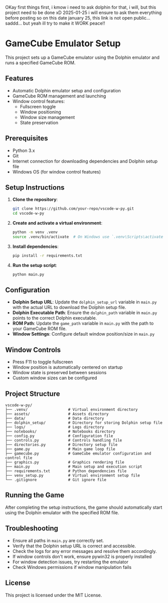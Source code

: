 OKay first things first, i kmow i need to ask dolphin for that, i will, but this project need to be done xD 2025-01-25
i will ensure to ask them everything before posting so on this date january 25, this link is not open public... saddd... but yeah ill try to make it WORK peace!!

# GameCube Emulator Setup

This project sets up a GameCube emulator using the Dolphin emulator and runs a specified GameCube ROM.

## Features
- Automatic Dolphin emulator setup and configuration
- GameCube ROM management and launching
- Window control features:
  - Fullscreen toggle
  - Window positioning
  - Window size management
  - State preservation

## Prerequisites

- Python 3.x
- Git
- Internet connection for downloading dependencies and Dolphin setup file
- Windows OS (for window control features)

## Setup Instructions

1. **Clone the repository**:
    ```sh
    git clone https://github.com/your-repo/vscode-w-py.git
    cd vscode-w-py
    ```

2. **Create and activate a virtual environment**:
    ```sh
    python -m venv .venv
    source .venv/bin/activate  # On Windows use `.venv\Scripts\activate`
    ```

3. **Install dependencies**:
    ```sh
    pip install -r requirements.txt
    ```

4. **Run the setup script**:
    ```sh
    python main.py
    ```

## Configuration

- **Dolphin Setup URL**: Update the `dolphin_setup_url` variable in `main.py` with the actual URL to download the Dolphin setup file.
- **Dolphin Executable Path**: Ensure the `dolphin_path` variable in `main.py` points to the correct Dolphin executable.
- **ROM Path**: Update the `game_path` variable in `main.py` with the path to your GameCube ROM file.
- **Window Settings**: Configure default window position/size in `main.py`

## Window Controls
- Press F11 to toggle fullscreen
- Window position is automatically centered on startup
- Window state is preserved between sessions
- Custom window sizes can be configured

## Project Structure

```
vscode-w-py/
├── .venv/                  # Virtual environment directory
├── assets/                 # Assets directory
├── data/                   # Data directory
├── dolphin_setup/          # Directory for storing Dolphin setup file
├── logs/                   # Logs directory
├── notebooks/              # Notebooks directory
├── config.py               # Configuration file
├── controls.py             # Controls handling file
├── directories.py          # Directory setup file
├── game.py                 # Main game loop file
├── gamecube.py             # GameCube emulator configuration and control file
├── graphics.py             # Graphics rendering file
├── main.py                 # Main setup and execution script
├── requirements.txt        # Python dependencies file
├── venv_setup.py           # Virtual environment setup file
└── .gitignore              # Git ignore file
```

## Running the Game

After completing the setup instructions, the game should automatically start using the Dolphin emulator with the specified ROM file.

## Troubleshooting

- Ensure all paths in `main.py` are correctly set.
- Verify that the Dolphin setup URL is correct and accessible.
- Check the logs for any error messages and resolve them accordingly.
- If window controls don't work, ensure pywin32 is properly installed
- For window detection issues, try restarting the emulator
- Check Windows permissions if window manipulation fails

## License

This project is licensed under the MIT License.
